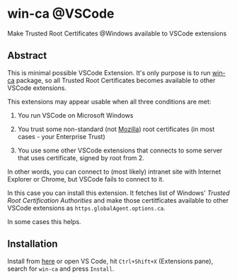 # win-ca @VSCode

Make Trusted Root Certificates @Windows available to VSCode extensions

## Abstract

This is minimal possible VSCode Extension.
It's only purpose is to run [win-ca][] package,
so all Trusted Root Certificates becomes
available to other VSCode extensions.

This extensions may appear usable when all three conditions are met:

1. You run VSCode on Microsoft Windows

2. You trust some non-standard (not [Mozilla][]) root certificates
(in most cases - your Enterprise Trust)

3. You use some other VSCode extensions that connects to some server
that uses certificate, signed by root from 2.

In other words,
you can connect to
(most likely) intranet site
with Internet Explorer or Chrome,
but VSCode fails to connect to it.

In this case you can install this extension.
It fetches list of Windows'
*Trusted Root Certification Authorities*
and make those certitficates available
to other VSCode extensions as `https.globalAgent.options.ca`.

In some cases this helps.

## Installation

Install from [here][ukoloff.win-ca] or open VS Code,
hit `Ctrl+Shift+X` (Extensions pane),
search for `win-ca` and press `Install`.

[win-ca]: https://ukoloff@github.com/ukoloff/win-ca
[Mozilla]: https://wiki.mozilla.org/CA/Included_Certificates
[ukoloff.win-ca]: https://marketplace.visualstudio.com/items?itemName=ukoloff.win-ca
